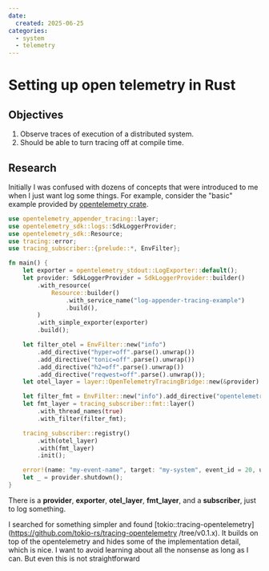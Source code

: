 ```yaml
---
date:
  created: 2025-06-25
categories:
  - system
  - telemetry
---
```


#  Setting up open telemetry in Rust
<!-- more -->

## Objectives
1. Observe traces of execution of a distributed system.
2. Should be able to turn tracing off at compile time. 


## Research
Initially I was confused with dozens of concepts that were introduced to me when I
just want log some things. For example, consider the "basic" example provided by
[opentelemetry crate](https://github.com/open-telemetry/opentelemetry-rust).


```rust title="WTF is going on here?"
use opentelemetry_appender_tracing::layer;
use opentelemetry_sdk::logs::SdkLoggerProvider;
use opentelemetry_sdk::Resource;
use tracing::error;
use tracing_subscriber::{prelude::*, EnvFilter};

fn main() {
    let exporter = opentelemetry_stdout::LogExporter::default();
    let provider: SdkLoggerProvider = SdkLoggerProvider::builder()
        .with_resource(
            Resource::builder()
                .with_service_name("log-appender-tracing-example")
                .build(),
        )
        .with_simple_exporter(exporter)
        .build();

    let filter_otel = EnvFilter::new("info")
        .add_directive("hyper=off".parse().unwrap())
        .add_directive("tonic=off".parse().unwrap())
        .add_directive("h2=off".parse().unwrap())
        .add_directive("reqwest=off".parse().unwrap());
    let otel_layer = layer::OpenTelemetryTracingBridge::new(&provider).with_filter(filter_otel);

    let filter_fmt = EnvFilter::new("info").add_directive("opentelemetry=debug".parse().unwrap());
    let fmt_layer = tracing_subscriber::fmt::layer()
        .with_thread_names(true)
        .with_filter(filter_fmt);

    tracing_subscriber::registry()
        .with(otel_layer)
        .with(fmt_layer)
        .init();

    error!(name: "my-event-name", target: "my-system", event_id = 20, user_name = "otel", user_email = "otel@opentelemetry.io", message = "This is an example message");
    let _ = provider.shutdown();
}
```

There is a **provider**, **exporter**, **otel_layer**, **fmt_layer**, and a **subscriber**, just to
log something.

I searched for something simpler and found
[tokio::tracing-opentelemetry](https://github.com/tokio-rs/tracing-opentelemetry
/tree/v0.1.x).
It builds on top of the opentelemetry and hides some of the implementation detail, which is nice.
I want to avoid learning about all the nonsense as long as I can.
But even this is not straightforward
